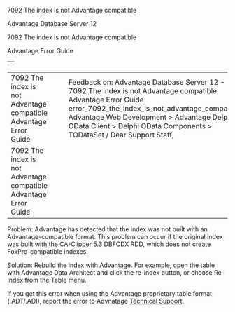 7092 The index is not Advantage compatible




Advantage Database Server 12  

7092 The index is not Advantage compatible

Advantage Error Guide

|  |
| --- |
|  |

|  |  |  |  |  |
| --- | --- | --- | --- | --- |
| 7092 The index is not Advantage compatible  Advantage Error Guide |  |  | Feedback on: Advantage Database Server 12 - 7092 The index is not Advantage compatible Advantage Error Guide error\_7092\_the\_index\_is\_not\_advantage\_compatible Advantage Web Development > Advantage Delphi OData Client > Delphi OData Components > TODataSet / Dear Support Staff, |  |
| 7092 The index is not Advantage compatible  Advantage Error Guide |  |  |  |  |

Problem: Advantage has detected that the index was not built with an Advantage-compatible format. This problem can occur if the original index was built with the CA-Clipper 5.3 DBFCDX RDD, which does not create FoxPro-compatible indexes.

Solution: Rebuild the index with Advantage. For example, open the table with Advantage Data Architect and click the re-index button, or choose Re-Index from the Table menu.

If you get this error when using the Advantage proprietary table format (.ADT/.ADI), report the error to Advnatage [Technical Support](master_technical_support_u_s__and_canada.htm).